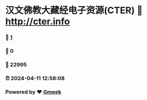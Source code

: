 # 汉文佛教大藏经电子资源(CTER) :link: http://cter.info 
### :page_facing_up: [1](http://cter.info/tag.html) 
### :speech_balloon: 0 
### :hibiscus: 22995 
### :alarm_clock: 2024-04-11 12:58:08 
### Powered by :heart: [Gmeek](https://github.com/Meekdai/Gmeek)
